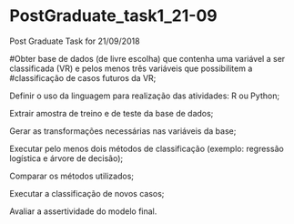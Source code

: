 # PostGraduate_task1_21-09
Post Graduate Task for 21/09/2018 

#Obter base de dados (de livre escolha) que contenha uma variável a ser classificada (VR) e pelos menos três variáveis que possibilitem a #classificação de casos futuros da VR; 

Definir o uso da linguagem para realização das atividades: R ou Python; 

Extrair amostra de treino e de teste da base de dados; 

Gerar as transformações necessárias nas variáveis da base; 

Executar pelo menos dois métodos de classificação (exemplo: regressão logística e árvore de decisão); 

Comparar os métodos utilizados; 

Executar a classificação de novos casos; 

Avaliar a assertividade do modelo final. 
